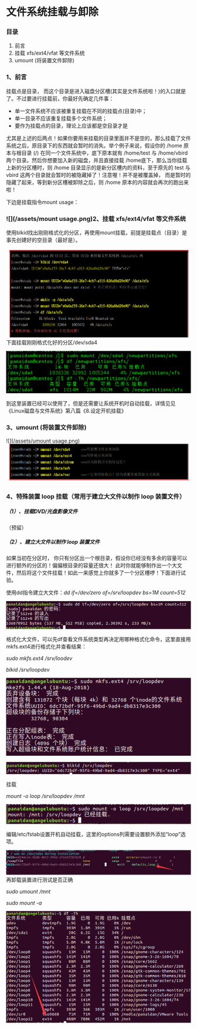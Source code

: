 # 文件系统挂载与卸除

### 目录

1. 前言
2. 挂载 xfs/ext4/vfat 等文件系统
3. umount \(将装置文件卸除\)

### 1、前言

挂载点是目录， 而这个目录是进入磁盘分区槽\(其实是文件系统啦！\)的入口就是了。不过要进行挂载前，你最好先确定几件事：

* 单一文件系统不应该被重复挂载在不同的挂载点\(目录\)中；
* 单一目录不应该重复挂载多个文件系统；
* 要作为挂载点的目录，理论上应该都是空目录才是

尤其是上述的后两点！如果你要用来挂载的目录里面并不是空的，那么挂载了文件系统之后，原目录下的东西就会暂时的消失。举个例子来说，假设你的 /home 原本与根目录 \(/\) 在同一个文件系统中，底下原本就有 /home/test 与 /home/vbird 两个目录。然后你想要加入新的磁盘，并且直接挂载 /home底下，那么当你挂载上新的分区槽时，则 /home 目录显示的是新分区槽内的资料，至于原先的 test 与vbird 这两个目录就会暂时的被隐藏掉了！注意喔！并不是被覆盖掉， 而是暂时的隐藏了起来，等到新分区槽被卸除之后，则 /home 原本的内容就会再次的跑出来啦！

下边是挂载指令mount usage：

### ![](/assets/mount usage.png)2、挂载 xfs/ext4/vfat 等文件系统

使用blkid找出刚刚格式化的分区，再使用mount挂载，前提是挂载点（目录）是事先创建好的空目录（最好是）。

![](/assets/挂载xfs文件系统.png)下面挂载刚刚格式化好的分区/dev/sda4

![](/assets/挂载sda4.png)

到这里装置已经可以使用了，但是还需要让系统开机时自动挂载，详情见见《Linux磁盘与文件系统》第八篇《8.设定开机挂载》

### 3、umount \(将装置文件卸除\)

![](/assets/umount usage.png)![](/assets/umount例子.png)

### 4、特殊装置 loop 挂载（常用于建立大文件以制作 loop 装置文件）

##### （1）、挂载DVD/光盘影像文件

（预留）

##### （2）、建立大文件以制作 loop 装置文件

如果当初在分区时， 你只有分区出一个根目录，假设你已经没有多余的容量可以进行额外的分区的！偏偏根目录的容量还很大！ 此时你就能够制作出一个大文件，然后将这个文件挂载！如此一来感觉上你就多了一个分区槽啰！下面进行试验。

使用dd指令建立大文件：_dd if=/dev/zero of=/srv/loopdev bs=1M count=512_

![](/assets/建立大文件.png)

格式化大文件，可以先df查看文件系统类型再决定用哪种格式化命令，这里直接用mkfs.ext4进行格式化并查看结果：

_sudo mkfs.ext4 /srv/loodev_

_blkid /srv/loopdev_

![](/assets/格式化大型文件.png)

![](/assets/查看格式化大文件结果.png)

挂载

_mount -o loop /srv/loopdev /mnt_

![](/assets/挂载loop装置.png)

编辑/etc/fstab设置开机自动挂载，这里的options列需要设置额外添加“loop”选项。

![](/assets/loop设备自动挂载.png)再卸载装置进行测试是否正确

_sudo umount /mnt_

_sudo mount -a_

![](/assets/测试开机挂载loop.png)




